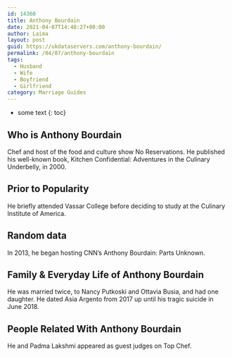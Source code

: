```yaml
---
id: 14360
title: Anthony Bourdain
date: 2021-04-07T14:48:27+00:00
author: Laima
layout: post
guid: https://ukdataservers.com/anthony-bourdain/
permalink: /04/07/anthony-bourdain
tags:
  - Husband
  - Wife
  - Boyfriend
  - Girlfriend
category: Marriage Guides
---
```


* some text
{: toc}


## Who is Anthony Bourdain
                  
                  
                  
Chef and host of the food and culture show No Reservations. He published his well-known book, Kitchen Confidential: Adventures in the Culinary Underbelly, in 2000.
                  
              
            
              
            
                
                
                
## Prior to Popularity
                  
                  
                  
He briefly attended Vassar College before deciding to study at the Culinary Institute of America.
                  
              
            
              
            
                
                
                
## Random data
                  
                  
                  
In 2013, he began hosting CNN&#8217;s Anthony Bourdain: Parts Unknown.
                  
              
            
              
            
                
                
                
## Family & Everyday Life of Anthony Bourdain
                  
                  
                  
He was married twice, to Nancy Putkoski and Ottavia Busia, and had one daughter. He dated Asia Argento from 2017 up until his tragic suicide in June 2018. 
                  
              
            
              
            
                
                
                
## People Related With Anthony Bourdain
                  
                  
                  
He and Padma Lakshmi appeared as guest judges on Top Chef.
                  
              
            
              
            
                
              
            
              
              
            
            
              
            
          
          
          